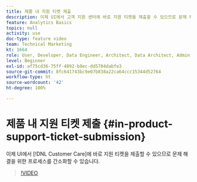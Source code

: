 ```yaml
---
title: 제품 내 지원 티켓 제출
description: 이제 UI에서 고객 지원 센터에 바로 지원 티켓을 제출할 수 있으므로 문제 해결을 위한 프로세스를 간소화할 수 있습니다.
feature: Analytics Basics
topics: null
activity: use
doc-type: feature video
team: Technical Marketing
kt: 1664
role: User, Developer, Data Engineer, Architect, Data Architect, Admin, Leader
level: Beginner
exl-id: af75cd36-75ff-4892-b8ec-dd5704dabfe3
source-git-commit: 8fc641743bc9e07b838a22ca64ccc15344d52764
workflow-type: ht
source-wordcount: '42'
ht-degree: 100%

---
```


# 제품 내 지원 티켓 제출 {#in-product-support-ticket-submission}

이제 UI에서 [!DNL Customer Care]에 바로 지원 티켓을 제출할 수 있으므로 문제 해결을 위한 프로세스를 간소화할 수 있습니다.

>[!VIDEO](https://video.tv.adobe.com/v/23133/?quality=12&learn=on)
